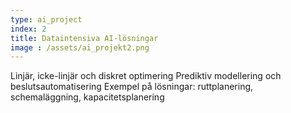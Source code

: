 ```yaml
---
type: ai_project
index: 2
title: Dataintensiva AI-lösningar
image : /assets/ai_projekt2.png
---
```


Linjär, icke-linjär och diskret optimering
Prediktiv modellering och beslutsautomatisering
Exempel på lösningar: ruttplanering, schemaläggning, kapacitetsplanering
